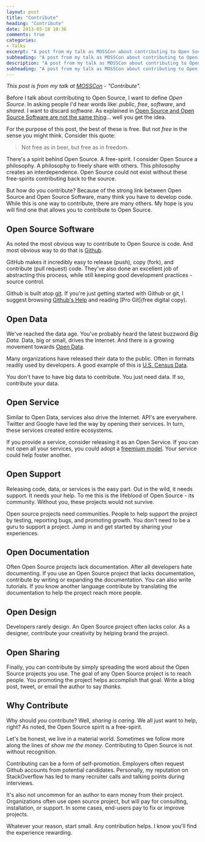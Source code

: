 ```yaml
---
layout: post
title: "Contribute"
heading: "Contribute"
date: 2013-05-18 10:36
comments: true
categories: 
- Talks 
excerpt: "A post from my talk as MOSSCon about contributing to Open Source."
subheading: "A post from my talk as MOSSCon about contributing to Open Source."
description: "A post from my talk as MOSSCon about contributing to Open Source."
subheading: "A post from my talk as MOSSCon about contributing to Open Source."
---
```

*This post is from my talk at [MOSSCon](http://mosscon.org) - "Contribute".*

Before I talk about contributing to Open Source, I want to define *Open Source*. In asking people I'd hear words like: *public*, *free*, *software*, and *shared*. I want to discard *software*. As explained in [Open Source and Open Source Software are not the same thing](http://haacked.com/archive/2012/02/16/open-source-and-open-source-software-are-not-the-same.aspx)… well you get the idea.

For the purpose of this post, the best of these is free. But not *free* in the sense you might think. Consider this quote:

> Not free as in beer, but free as in freedom.

There's a spirit behind Open Source. A free-spirit. I consider Open Source a philosophy. A philosophy to freely share with others. This philosophy creates an interdependence. Open Source could not exist without these free-spirits contributing back to the source.

But how do you contribute? Because of the strong link between Open Source and Open Source Software, many think you have to develop code. While this is one way to contribute, there are many others. My hope is you will find one that allows you to contribute to Open Source.

## Open Source Software
As noted the most obvious way to contribute to Open Source is code. And most obvious way to do that is [Github](http://github.com "Social Coding").

GitHub makes it incredibly easy to release (push), copy (fork), and contribute (pull request) code. They've also done an excellent job of abstracting this process, while still keeping good development practices - source control.

Github is built atop [git](http://git-scm.com). If you're just getting started with Github or git, I suggest browsing [Github's Help](https://help.github.com) and reading [Pro Git](free digital copy).

## Open Data
We've reached the data age. You've probably heard the latest buzzword *Big Data*. Data, big or small, drives the Internet. And there is a growing movement towards [Open Data](http://www.opendatafoundation.org).

Many organizations have released their data to the public. Often in formats readily used by developers. A good example of this is [U.S. Census Data](https://explore.data.gov).

You don't have to have big data to contribute. You just need data. If so, contribute your data.

## Open Service
Similar to Open Data, services also drive the Internet. API's are everywhere. Twitter and Google have led the way by opening their services. In turn, these services created entire ecosystems.

If you provide a service, consider releasing it as an Open Service. If you can not open all your services, you could adopt a [freemium model](http://mashable.com/category/freemium/). Your service could help foster another.

## Open Support
Releasing code, data, or services is the easy part. Out in the wild, it needs support. It needs your help. To me this is the lifeblood of Open Source - its community. Without you, these projects would not survive.

Open source projects need communities. People to help support the project by testing, reporting bugs, and promoting growth. You don't need to be a guru to support a project. Jump in and get started by sharing your experiences.

## Open Documentation
Often Open Source projects lack documentation. After all developers hate documenting. If you use an Open Source project that lacks documentation, contribute by writing or expanding the documentation. You can also write tutorials. If you know another language contribute by translating the documentation to help the project reach more people.

## Open Design
Developers rarely design. An Open Source project often lacks color. As a designer, contribute your creativity by helping brand the project.

## Open Sharing
Finally, you can contribute by simply spreading the word about the Open Source projects you use. The goal of any Open Source project is to reach people. You promoting the project helps accomplish that goal. Write a blog post, tweet, or email the author to say *thanks*.

## Why Contribute
Why should *you* contribute? Well, *sharing is caring*. We all just want to help, right? As noted, the Open Source spirit is a free-spirit.

Let's be honest, we live in a  material world. Sometimes we follow more along the lines of *show me the money*. Contributing to Open Source is not without recognition.

Contributing can be a form of self-promotion. Employers often request Github accounts from potential candidates. Personally, my reputation on StackOverflow has led to many recruiter calls and talking points during interviews.

It's also not uncommon for an author to earn money from their project. Organizations often use open source project, but will pay for consulting, installation, or support. In some cases, end-users pay to fix or improve projects.

Whatever your reason, start small. Any contribution helps. I know you'll find the experience rewarding.
